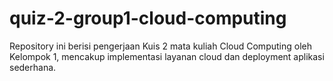 # quiz-2-group1-cloud-computing
Repository ini berisi pengerjaan Kuis 2 mata kuliah Cloud Computing oleh Kelompok 1, mencakup implementasi layanan cloud dan deployment aplikasi sederhana.
